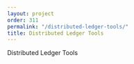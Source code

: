 ```yaml
---
layout: project
order: 311
permalink: "/distributed-ledger-tools/"
title: Distributed Ledger Tools
---
```


Distributed Ledger Tools
